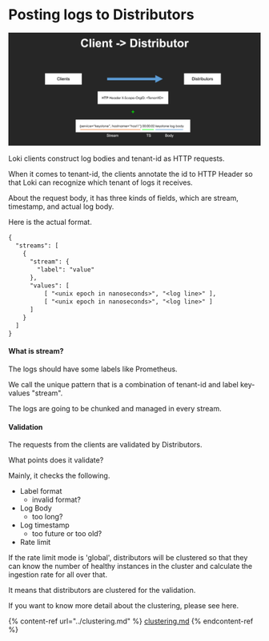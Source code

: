 # Posting logs to Distributors



![](<../.gitbook/assets/image (2).png>)

Loki clients construct log bodies and tenant-id as HTTP requests.

When it comes to tenant-id, the clients annotate the id to HTTP Header so that Loki can recognize which tenant of logs it receives.

About the request body, it has three kinds of fields, which are stream, timestamp, and actual log body.

Here is the actual format.

```
{
  "streams": [
    {
      "stream": {
        "label": "value"
      },
      "values": [
          [ "<unix epoch in nanoseconds>", "<log line>" ],
          [ "<unix epoch in nanoseconds>", "<log line>" ]
      ]
    }
  ]
}
```

#### What is stream?

The logs should have some labels like Prometheus.

We call the unique pattern that is a combination of tenant-id and label key-values "stream".

The logs are going to be chunked and managed in every stream.

#### Validation

The requests from the clients are validated by Distributors.

What points does it validate?

Mainly, it checks the following.

* Label format
  * invalid format?
* Log Body
  * too long?
* Log timestamp
  * too future or too old?
* Rate limit

If the rate limit mode is 'global', distributors will be clustered so that they can know the number of healthy instances in the cluster and calculate the ingestion rate for all over that.

It means that distributors are clustered for the validation.

If you want to know more detail about the clustering, please see here.&#x20;

{% content-ref url="../clustering.md" %}
[clustering.md](../clustering.md)
{% endcontent-ref %}
